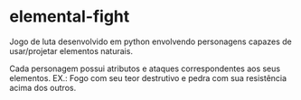 # elemental-fight
Jogo de luta desenvolvido em python envolvendo personagens capazes de usar/projetar elementos naturais.

Cada personagem possui atributos e ataques correspondentes aos seus elementos. EX.: Fogo com seu teor destrutivo e pedra com sua resistência acima dos outros.
